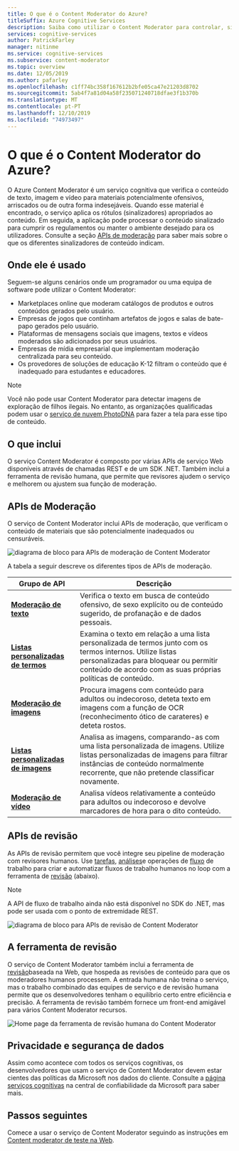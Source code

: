 ```yaml
---
title: O que é o Content Moderator do Azure?
titleSuffix: Azure Cognitive Services
description: Saiba como utilizar o Content Moderator para controlar, sinalizar, avaliar e filtrar informação inadequada em conteúdos gerados pelo utilizador.
services: cognitive-services
author: PatrickFarley
manager: nitinme
ms.service: cognitive-services
ms.subservice: content-moderator
ms.topic: overview
ms.date: 12/05/2019
ms.author: pafarley
ms.openlocfilehash: c1ff74bc358f167612b2bfe05ca47e21203d8702
ms.sourcegitcommit: 5ab4f7a81d04a58f235071240718dfae3f1b370b
ms.translationtype: MT
ms.contentlocale: pt-PT
ms.lasthandoff: 12/10/2019
ms.locfileid: "74973497"
---
```

# <a name="what-is-azure-content-moderator"></a>O que é o Content Moderator do Azure?

O Azure Content Moderator é um serviço cognitiva que verifica o conteúdo de texto, imagem e vídeo para materiais potencialmente ofensivos, arriscados ou de outra forma indesejáveis. Quando esse material é encontrado, o serviço aplica os rótulos (sinalizadores) apropriados ao conteúdo. Em seguida, a aplicação pode processar o conteúdo sinalizado para cumprir os regulamentos ou manter o ambiente desejado para os utilizadores. Consulte a seção [APIs de moderação](#moderation-apis) para saber mais sobre o que os diferentes sinalizadores de conteúdo indicam.

## <a name="where-its-used"></a>Onde ele é usado

Seguem-se alguns cenários onde um programador ou uma equipa de software pode utilizar o Content Moderator:

- Marketplaces online que moderam catálogos de produtos e outros conteúdos gerados pelo usuário.
- Empresas de jogos que continham artefatos de jogos e salas de bate-papo gerados pelo usuário.
- Plataformas de mensagens sociais que imagens, textos e vídeos moderados são adicionados por seus usuários.
- Empresas de mídia empresarial que implementam moderação centralizada para seu conteúdo.
- Os provedores de soluções de educação K-12 filtram o conteúdo que é inadequado para estudantes e educadores.

> [!NOTE]
> Você não pode usar Content Moderator para detectar imagens de exploração de filhos ilegais. No entanto, as organizações qualificadas podem usar o [serviço de nuvem PhotoDNA](https://www.microsoft.com/photodna "Serviço de nuvem do Microsoft PhotoDNA") para fazer a tela para esse tipo de conteúdo.

## <a name="what-it-includes"></a>O que inclui

O serviço Content Moderator é composto por várias APIs de serviço Web disponíveis através de chamadas REST e de um SDK .NET. Também inclui a ferramenta de revisão humana, que permite que revisores ajudem o serviço e melhorem ou ajustem sua função de moderação.

## <a name="moderation-apis"></a>APIs de Moderação

O serviço de Content Moderator inclui APIs de moderação, que verificam o conteúdo de materiais que são potencialmente inadequados ou censuráveis.

![diagrama de bloco para APIs de moderação de Content Moderator](images/content-moderator-mod-api.png)

A tabela a seguir descreve os diferentes tipos de APIs de moderação.

| Grupo de API | Descrição |
| ------ | ----------- |
|[**Moderação de texto**](text-moderation-api.md)| Verifica o texto em busca de conteúdo ofensivo, de sexo explícito ou de conteúdo sugerido, de profanação e de dados pessoais.|
|[**Listas personalizadas de termos**](try-terms-list-api.md)| Examina o texto em relação a uma lista personalizada de termos junto com os termos internos. Utilize listas personalizadas para bloquear ou permitir conteúdo de acordo com as suas próprias políticas de conteúdo.|  
|[**Moderação de imagens**](image-moderation-api.md)| Procura imagens com conteúdo para adultos ou indecoroso, deteta texto em imagens com a função de OCR (reconhecimento ótico de carateres) e deteta rostos.|
|[**Listas personalizadas de imagens**](try-image-list-api.md)| Analisa as imagens, comparando-as com uma lista personalizada de imagens. Utilize listas personalizadas de imagens para filtrar instâncias de conteúdo normalmente recorrente, que não pretende classificar novamente.|
|[**Moderação de vídeo**](video-moderation-api.md)| Analisa vídeos relativamente a conteúdo para adultos ou indecoroso e devolve marcadores de hora para o dito conteúdo.|

## <a name="review-apis"></a>APIs de revisão

As APIs de revisão permitem que você integre seu pipeline de moderação com revisores humanos. Use [tarefas](review-api.md#jobs), [análises](review-api.md#reviews)e operações de [fluxo](review-api.md#workflows) de trabalho para criar e automatizar fluxos de trabalho humanos no loop com a ferramenta de [revisão](#the-review-tool) (abaixo).

> [!NOTE]
> A API de fluxo de trabalho ainda não está disponível no SDK do .NET, mas pode ser usada com o ponto de extremidade REST.

![diagrama de bloco para APIs de revisão de Content Moderator](images/content-moderator-rev-api.png)

## <a name="the-review-tool"></a>A ferramenta de revisão

O serviço de Content Moderator também inclui a ferramenta de [revisão](Review-Tool-User-Guide/human-in-the-loop.md)baseada na Web, que hospeda as revisões de conteúdo para que os moderadores humanos processem. A entrada humana não treina o serviço, mas o trabalho combinado das equipes de serviço e de revisão humana permite que os desenvolvedores tenham o equilíbrio certo entre eficiência e precisão. A ferramenta de revisão também fornece um front-end amigável para vários Content Moderator recursos.

![Home page da ferramenta de revisão humana do Content Moderator](images/homepage.PNG)

## <a name="data-privacy-and-security"></a>Privacidade e segurança de dados

Assim como acontece com todos os serviços cognitivas, os desenvolvedores que usam o serviço de Content Moderator devem estar cientes das políticas da Microsoft nos dados do cliente. Consulte a [página serviços cognitivas](https://www.microsoft.com/trustcenter/cloudservices/cognitiveservices) na central de confiabilidade da Microsoft para saber mais.

## <a name="next-steps"></a>Passos seguintes

Comece a usar o serviço de Content Moderator seguindo as instruções em [Content moderator de teste na Web](quick-start.md).